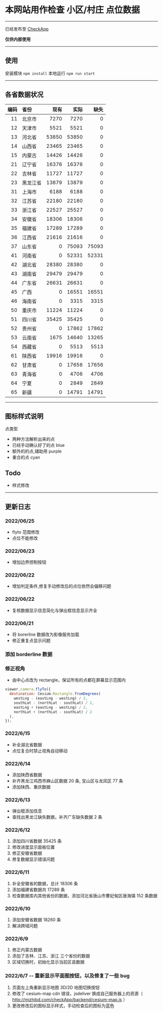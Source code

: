# 本网站用作检查 小区/村庄 点位数据

---

已经发布至 [CheckApp](http://mizhibd.com/checkApp/)

**仅供内部使用**

---

## 使用

安装模块 `npm install`
本地运行 `npm run start`

---

## 各省数据状况

| 编码 | 省份     |  现有 |  实际 |  缺失 |
| ---: | :------- | ----: | ----: | ----: |
|   11 | 北京市   |  7270 |  7270 |     0 |
|   12 | 天津市   |  5521 |  5521 |     0 |
|   13 | 河北省   | 53850 | 53850 |     0 |
|   14 | 山西省   | 23465 | 23465 |     0 |
|   15 | 内蒙古   | 14426 | 14426 |     0 |
|   21 | 辽宁省   | 16376 | 16376 |     0 |
|   22 | 吉林省   | 11727 | 11727 |     0 |
|   23 | 黑龙江省 | 13879 | 13879 |     0 |
|   31 | 上海市   |  6188 |  6188 |     0 |
|   32 | 江苏省   | 22180 | 22180 |     0 |
|   33 | 浙江省   | 22527 | 25527 |     0 |
|   34 | 安徽省   | 18306 | 18306 |     0 |
|   35 | 福建省   | 17289 | 17289 |     0 |
|   36 | 江西省   | 21616 | 21616 |     0 |
|   37 | 山东省   |     0 | 75093 | 75093 |
|   41 | 河南省   |     0 | 52331 | 52331 |
|   42 | 湖北省   | 28380 | 28380 |     0 |
|   43 | 湖南省   | 29479 | 29479 |     0 |
|   44 | 广东省   | 26631 | 26631 |     0 |
|   45 | 广西     |     0 | 16551 | 16551 |
|   46 | 海南省   |     0 |  3315 |  3315 |
|   50 | 重庆市   | 11224 | 11224 |     0 |
|   51 | 四川省   | 35425 | 35425 |     0 |
|   52 | 贵州省   |     0 | 17862 | 17862 |
|   53 | 云南省   |  1675 | 14640 | 13265 |
|   54 | 西藏省   |     0 |  5513 |  5513 |
|   61 | 陕西省   | 19916 | 19916 |     0 |
|   62 | 甘肃省   |     0 | 17656 | 17656 |
|   63 | 青海省   |     0 |  4706 |  4706 |
|   64 | 宁夏     |     0 |  2849 |  2849 |
|   65 | 新疆     |     0 | 14791 | 14791 |

---

## 图标样式说明

点类型

- 两种方法解析出来的点
- 已经手动确认好了的点 blue
- 额外的的点,辅助用 purple
- 重合的点 cyan

## Todo

- 样式修改

---

## 更新日志

### 2022/06/25

- flyto 范围修改
- 点位不能修改

### 2022/06/23

- 增加边界控制按钮

### 2022/06/22

- 增加判定条件,修复手动修改后的点位依然会偏移问题

### 2022/06/22

- 复核数据显示信息简化与弹出框信息显示齐全

### 2022/06/21

- 将 borerline 数据改为影像服务加载
- 修正重复点显示问题

### 添加 borderline 数据

### 修正视角

- 由中心点改为 rectangle，保证所有的点都在屏幕显示范围内

```javascript
viewer.camera.flyTo({
  destination: Cesium.Rectangle.fromDegrees(
    westLng - (eastLng - westLng) / 2,
    southLat - (northLat - southLat) / 2,
    eastLng + (eastLng - westLng) / 2,
    northLat + (northLat - southLat) / 2
  ),
});
```

### 2022/6/15

- 补全湖北省数据
- 点位复合时禁止视角自动移动

### 2022/6/14

- 添加陕西省数据
- 补齐黑龙江鸡西市麻山区数据 20 条, 宝山区与龙凤区 77 条
- 添加陕西、重庆数据

### 2022/6/13

- 弹出框添加信息
- 查找出黑龙江缺失数据，补齐广东缺失数据 2 条

### 2022/6/12

1. 添加四川省数据 35425 条
2. 修改进度显示面板位置
3. 修正安徽省数据
4. 修复数据显示错误问题

### 2022/6/11

1. 补全安徽省的数据，总计 18306 条
2. 添加福建省数据共 17289 条
3. 检查数据库内其他省份的数据，添加河北省唐山市曹妃甸区唐海镇 152 条数据

### 2022/6/10

1. 添加安徽省数据 18260 条
2. 解决跨域问题

### 2022/6/9

1. 修正内蒙古数据
2. 添加了吉林、江苏、浙江 三个省份的数据
3. 区域切换时，初始化显示当前区县数据

### 2022/6/7 -- 重新显示平面图按钮，以及修复了一些 bug

1. 页面左上角重新显示地图 3D/2D 地图切换按钮
2. 修改了 cesium-map cdn 错误，jsdeliver 换成自己服务器上的资源（ http://mizhibd.com/checkApp/backend/cesium-map.js ）
3. 更改修改后的图标显示样式，手动检查后的图标为蓝色
